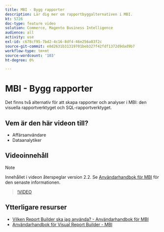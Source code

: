 ```yaml
---
title: MBI - Bygg rapporter
description: Lär dig mer om rapportbyggalternativen i MBI.
kt: 5726
doc-type: feature video
solution: Commerce, Magento Business Intelligence
audience: all
activity: use
exl-id: c678cf95-7bd2-4c16-8df4-46e256a83f2c
source-git-commit: e8d2631b31319701beb327f42fdf1372d9dad9b7
workflow-type: tm+mt
source-wordcount: '103'
ht-degree: 0%

---
```


# MBI - Bygg rapporter

Det finns två alternativ för att skapa rapporter och analyser i MBI: den visuella rapportverktyget och SQL-rapportverktyget.

## Vem är den här videon till?

- Affärsanvändare
- Dataanalytiker

## Videoinnehåll

>[!NOTE]
>
>Innehållet i videon återspeglar version 2.2. Se [Användarhandbok för MBI](https://experienceleague.adobe.com/docs/commerce-business-intelligence/mbi/guide-overview.html) för den senaste informationen.

>[!VIDEO](https://video.tv.adobe.com/v/35981?quality=12&learn=on)

## Ytterligare resurser

- [Vilken Report Builder ska jag använda? - Användarhandbok för MBI](https://experienceleague.adobe.com/docs/commerce-business-intelligence/mbi/build/reports/report-builder-options.html)
- [Användarhandbok för Visual Report Builder - MBI](https://experienceleague.adobe.com/docs/commerce-business-intelligence/mbi/build/reports/ess-rpt-build-visual.html)
